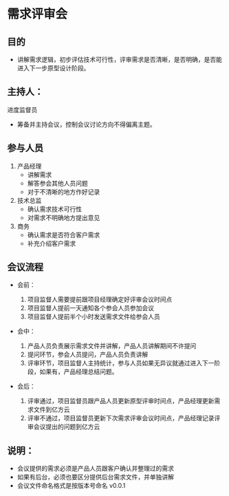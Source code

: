 # 需求评审会

## 目的
- 讲解需求逻辑，初步评估技术可行性，评审需求是否清晰，是否明确，是否能进入下一步原型设计阶段。

## 主持人：

进度监督员
- 筹备并主持会议，控制会议讨论方向不得偏离主题。

## 参与人员

1. 产品经理
	- 讲解需求
	- 解答参会其他人员问题
	- 对于不清晰的地方作好记录
2. 技术总监
	- 确认需求技术可行性
	- 对需求不明确地方提出意见
4. 商务
	- 确认需求是否符合客户需求
	- 补充介绍客户需求

## 会议流程

- 会前：

	1. 项目监督人需要提前跟项目经理确定好评审会议时间点
	2. 项目监督人提前一天通知各个参会人员参加会议
	3. 项目监督人提前半个小时发送需求文件给参会人员

- 会中：

	1. 产品人员负责展示需求文件并讲解，产品人员讲解期间不许提问
	2. 提问环节，参会人员提问，产品人员负责讲解
	3. 评审环节，项目监督人主持统计，参与人员如果无异议就通过进入下一阶段，如果有，产品经理总结问题。

- 会后：

	1. 评审通过，项目监督员跟产品人员更新原型评审时间点，产品经理更新需求文件到亿方云
	2. 评审不通过，项目监督员更新下次需求评审会议时间点，产品经理记录评审会议提出的问题到亿方云

## 说明：
- 会议提供的需求必须是产品人员跟客户确认并整理过的需求
- 如果有后台，必须也要区分提供后台需求文件，并单独讲解
- 会议文件命名格式是按版本号命名 v0.0.1